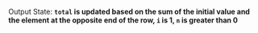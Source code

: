 Output State: **`total` is updated based on the sum of the initial value and the element at the opposite end of the row, `i` is 1, `n` is greater than 0**